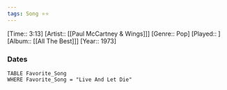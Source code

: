 ```yaml
---
tags: Song ⭐⭐ 
---
```

[Time:: 3:13]
[Artist:: [[Paul McCartney & Wings]]]
[Genre:: Pop]
[Played:: ]
[Album:: [[All The Best]]]
[Year:: 1973]
### Dates
````dataview
TABLE Favorite_Song
WHERE Favorite_Song = "Live And Let Die"
````